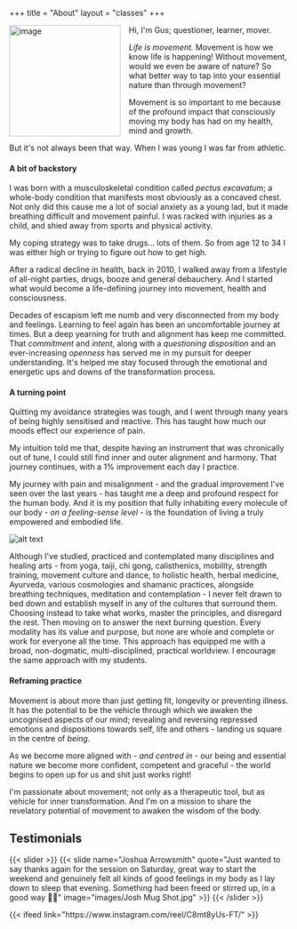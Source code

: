 +++
title = "About"
layout = "classes"
+++


<div class="article__head" style="">
    <img src="/images/gus.jpg" alt="image" height="200px" width="200px" style="float: left; margin-right: 15px;">
</div>
Hi, 
I'm Gus; questioner, learner, mover. 


*Life is movement.* Movement is how we know life is happening! Without movement, would we even be aware of nature? So what better way to tap into your essential nature than through movement?

Movement is so important to me because of the profound impact that consciously moving my body has had on my health, mind and growth. 

But it's not always been that way. When I was young I was far from athletic. 
#### A bit of backstory
I was born with a musculoskeletal condition called *pectus excavatum*; a whole-body condition that manifests most obviously as a concaved chest. Not only did this cause me a lot of social anxiety as a young lad, but it made breathing difficult and movement painful. I was racked with injuries as a child, and shied away from sports and physical activity. 

My coping strategy was to take drugs... lots of them. So from age 12 to 34 I was either high or trying to figure out how to get high. 

After a radical decline in health, back in 2010, I walked away from a lifestyle of all-night parties, drugs, booze and general debauchery. And I started what would become a life-defining journey into movement, health and consciousness. 

Decades of escapism left me numb and very disconnected from my body and feelings. Learning to feel again has been an uncomfortable journey at times. But a deep yearning for truth and alignment has keep me committed. That *commitment* and *intent*, along with a *questioning disposition* and an ever-increasing *openness* has served me in my pursuit for deeper understanding. It's helped me stay focused through the emotional and energetic ups and downs of the transformation process. 
#### A turning point
Quitting my avoidance strategies was tough, and I went through many years of being highly sensitised and reactive. This has taught how much our moods effect our experience of pain. 

My intuition told me that, despite having an instrument that was chronically out of tune, I could still find inner and outer alignment and harmony. That journey continues, with a 1% improvement each day I practice. 

My journey with pain and misalignment - and the gradual improvement I've seen over the last years - has taught me a deep and profound respect for the human body. And it is my position that fully inhabiting every molecule of our body - *on a feeling-sense level* - is the foundation of living a truly empowered and embodied life. 

![alt text](/images/gusbridge.jpg)

Although I've studied, practiced and contemplated many disciplines and healing arts - from yoga, taiji, chi gong, calisthenics, mobility, strength training, movement culture and dance, to holistic health, herbal medicine, Ayurveda, various cosmologies and shamanic practices, alongside breathing techniques, meditation and contemplation - I never felt drawn to bed down and establish myself in any of the cultures that surround them. Choosing instead to take what works, master the principles, and disregard the rest. Then moving on to answer the next burning question. Every modality has its value and purpose, but none are whole and complete or work for everyone all the time. This approach has equipped me with a broad, non-dogmatic, multi-disciplined, practical worldview. I encourage the same approach with my students. 
#### Reframing practice
Movement is about more than just getting fit, longevity or preventing illness. It has the potential to be the vehicle through which we awaken the uncognised aspects of our mind; revealing and reversing repressed emotions and dispositions towards self, life and others - landing us square in the centre of *being*. 

As we become more aligned with - *and centred in* - our being and essential nature we become more confident, competent and graceful - the world begins to open up for us and shit just works right! 

I'm passionate about movement; not only as a therapeutic tool, but as vehicle for inner transformation. And I'm on a mission to share the revelatory potential of movement to awaken the wisdom of the body. 

<!-- ![alt text](/images/58.png) -->

<!--Slider-->

## Testimonials
{{< slider >}}
  {{< slide name="Joshua Arrowsmith" quote="Just wanted to say thanks again for the session on Saturday, great way to start the weekend and genuinely felt all kinds of good feelings in my body as I lay down to sleep that evening. Something had been freed or stirred up, in a good way 🙏🏼" image="images/Josh Mug Shot.jpg" >}}
{{< /slider >}}


<!--Instagram Feed-->
<p>
{{< ifeed link="https://www.instagram.com/reel/C8mt8yUs-FT/" >}}
</p>
